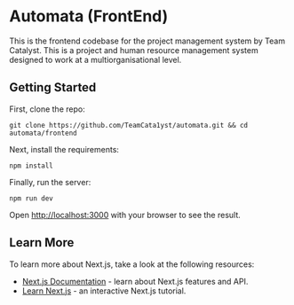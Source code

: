 # Automata (FrontEnd)

This is the frontend codebase for the project management system by Team Catalyst. This is a project and human resource management system designed to work at a multiorganisational level.

## Getting Started

First, clone the repo:

```
git clone https://github.com/TeamCata1yst/automata.git && cd automata/frontend
```

Next, install the requirements:
```
npm install
```

Finally, run the server:
```
npm run dev
```

Open [http://localhost:3000](http://localhost:3000) with your browser to see the result.

## Learn More

To learn more about Next.js, take a look at the following resources:

- [Next.js Documentation](https://nextjs.org/docs) - learn about Next.js features and API.
- [Learn Next.js](https://nextjs.org/learn) - an interactive Next.js tutorial.

